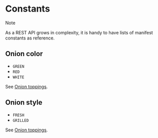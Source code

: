 # Constants

> [!NOTE]
> As a REST API grows in complexity, it is handy to have lists of manifest
> constants as reference.

## Onion color

- `GREEN`
- `RED`
- `WHITE`

See [Onion toppings](Template-JSON-Models#onion).

## Onion style

- `FRESH`
- `GRILLED`

See [Onion toppings](Template-JSON-Models#onion).
